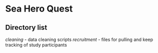# Sea Hero Quest

## Directory list

*cleaning* - data cleaning scripts
*recruitment* - files for pulling and keep tracking of study participants
